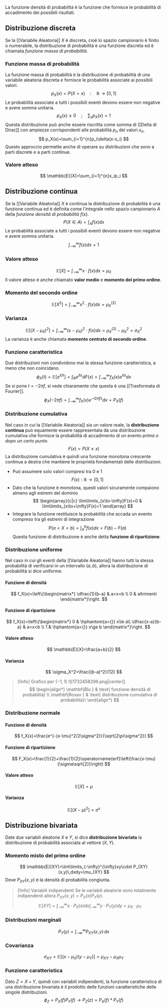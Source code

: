 La funzione densità di probabilità è la funzione che fornisce le probabilità di accadimento dei possibili risultati.
## Distribuzione discreta
Se la [[Variabile Aleatoria]] $X$ è discreta, cioè lo spazio campionario è finito o numerabile, la distribuzione di probabilità è una funzione discreta ed è chiamata *funzione massa di probabilità*.
### Funzione massa di probabilità
La funzione massa di probabilità è la distribuzione di probabilità di una variabile aleatoria discreta e fornisce le probabilità associate ai possibili valori.
$$
p_X(x)=P(X=x) \quad : \quad \mathbb{R}\to[0,1]
$$
Le probabilità associate a tutti i possibili eventi devono essere non negative e avere somma unitaria.
$$
p_X(x)\ge 0 \quad ; \quad \sum_{x}p_X(x)=1
$$
Questa distribuzione può anche essere riscritta come somma di [[Delta di Dirac]] con ampiezze corrispondenti alle probabilità $p_n$ dei valori $x_n$.
$$
p_X(x)=\sum_{i=1}^{n}p_i\delta(x-x_i)
$$
Questo approccio permette anche di operare su distribuzioni che sono a parti discrete e a parti continue.
### Valore atteso
$$
\mathbb{E}[X]=\sum_{i=1}^{n}x_ip_i
$$
## Distribuzione continua
Se la [[Variabile Aleatoria]] $X$ è continua la distribuzione di probabilità è una funzione continua ed è definita come l'integrale nello spazio campionario $A$ della *funzione densità di probabilità* $f(x)$.
$$
P(X \in A) = \int_{A} f(x)  dx
$$
Le probabilità associate a tutti i possibili eventi devono essere non negative e avere somma unitaria.
$$
\int_{-\infty}^{\infty} f(x) dx = 1
$$
### Valore atteso
$$
\mathbb{E}[X] = \int_{-\infty}^{\infty} x\cdot f(x) dx = \mu_X
$$
Il valore atteso è anche chiamato **valor medio** e **momento del primo ordine**.
### Momento del secondo ordine
$$
\mathbb{E}[X^2] = \int_{-\infty}^{\infty} x^2\cdot f(x) dx = \mu_X^{(2)}
$$
### Varianza
$$
\mathbb{E}[(X- \mu_X)^2] = \int_{-\infty}^{\infty} (x- \mu_X)^2\cdot f(x) dx =  \mu_X^{(2)}- \mu_X^2=\sigma_X^2
$$
La varianza è anche chiamata **momento centrato di secondo ordine**.
### Funzione caratteristica
Due distribuzioni non condividono mai la stessa funzione caratteristica, a meno che non coincidano.
$$
\phi_X(t)=\mathbb{E}[e^{itX}]=\int_{\mathbb{R}}e^{itx}dF(x)=\int_{-\infty}^{\infty}f_X(x)e^{itx}dx
$$
Se si pone $t=-2\pi f$, si vede chiaramente che questa è una [[Trasformata di Fourier]].
$$
\phi_X(-2\pi f)=\int_{-\infty}^{\infty}f_X(x)e^{-i2\pi fx}dx=P_X(f)
$$
### Distribuzione cumulativa
Nel caso in cui la [[Variabile Aleatoria]] sia un valore reale, la **distribuzione continua** può equamente essere rappresentata da una distribuzione cumulativa che fornisce la probabilità di accadimento di un evento *prima o dopo un certo punto*.
$$
F(x)=P(X\le x)
$$
La distribuzione cumulativa è quindi una funzione monotona crescente continua a destra che mantiene le proprietà fondamentali delle distribuzioni.

- Può assumere solo valori compresi tra $0$ e $1$
$$
F(x) : \mathbb{R}\to[0,1]
$$
- Dato che la funzione è monotona, questi valori sicuramente compaiono almeno agli estremi del dominio 
$$
\begin{array}{c|c}
\lim\limits_{x\to-\infty}F(x)=0 & \lim\limits_{x\to+\infty}F(x)=1
\end{array}
$$
- Integrare la funzione restituisce la probabilità che accada un evento compreso tra gli estremi di integrazione
$$
P(a<X<b)=\int_{a}^{b}f(x)dx=F(b)-F(a)
$$
Questa funzione di distribuzione è anche detta **funzione di ripartizione**.
### Distribuzione uniforme
Nel caso in cui gli eventi della [[Variabile Aleatoria]] hanno tutti la stessa probabilità di verificarsi in  un intervallo $(a,b)$, allora la distribuzione di probabilità si dice uniforme.
#### Funzione di densità
$$
f_X(x)=\left\{\begin{matrix*}
\dfrac{1}{b-a} & a<x<b \\
0 & altrimenti
\end{matrix*}\right.
$$
#### Funzione di ripartizione
$$
f_X(x)=\left\{\begin{matrix*}
0 & \hphantom{a<{}} x\le a\\
\dfrac{x-a}{b-a} & a<x<b \\
1 & \hphantom{a<{}} x\ge b
\end{matrix*}\right.
$$
#### Valore atteso
$$
\mathbb{E}[X]=\frac{a+b}{2}
$$
#### Varianza
$$
\sigma_X^2=\frac{(b-a)^2}{12}
$$
>[!info] Grafico per $(-1,1)$
>![[1732458296.png|center]]
>$$
>\begin{align*}
>\mathbf{Blu } & \text{ funzione densità di probablità} \\
>\mathbf{Rosso } & \text{ distribuzione cumulativa di probabilità}\
>\end{align*}
>$$
### Distribuzione normale
#### Funzione di densità
$$
f_X(x)=\frac{e^{-(x-\mu)^2/2\sigma^2}}{\sqrt{2\pi\sigma^2}}
$$
#### Funzione di ripartizione
$$
F_X(x)=\frac{1}{2}+\frac{1}{2}\operatorname{erf}\left(\frac{x-\mu}{\sigma\sqrt{2}}\right)
$$
#### Valore atteso
$$
\mathbb{E}[X]=\mu
$$
#### Varianza
$$
\mathbb{E}[(X-\mu)^2]=\sigma²
$$
## Distribuzione bivariata
Date due variabili aleatorie $X$ e $Y$, si dice **distribuzione bivariata** la distribuzione di probabilità associata al vettore $(X,Y)$. 
### Momento misto del primo ordine
$$
\mathbb{E}[XY]=\iint\limits_{-\infty}^{\infty}xy\cdot P_{XY}(x,y)\,dxdy=\mu_{XY}
$$
Dove $P_{XY}(x,y)$ è la densità di probabilità congiunta. 

>[!info] Variabili indipendenti
>Se le variabili aleatorie sono totalmente indipendenti allora $P_{XY}(x,y)=P_X(x)P_Y(y)$.
>$$
>\mathbb{E}[XY]=\int_{-\infty}^{\infty}x\cdot P_X(x)dx\int_{-\infty}^{\infty}y\cdot P_Y(y)dy = \mu_X\cdot\mu_Y
>$$
### Distribuzioni marginali
$$
P_Y(y)=\int_{-\infty}^{\infty}P_{XY}(x,y)\,dx
$$
### Covarianza
$$
\sigma_{XY}=\mathbb{E}[(x-\mu_X)(y-\mu_Y)]=\mu_{XY}-\mu_X\mu_Y
$$
### Funzione caratteristica
Dato $Z=X+Y$, quindi con variabili indipendenti, la funzione caratteristica di una distribuzione bivariata è il prodotto delle funzioni caratteristiche delle singole distribuzioni.
$$
\phi_Z=P_X(f)P_Y(f)\longrightarrow P_Z(z)=P_X(f)*P_Y(f)
$$